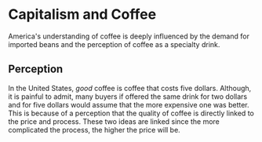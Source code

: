 # Capitalism and Coffee
America's understanding of coffee is deeply influenced by the demand for imported beans and the perception of coffee as a specialty drink.

## Perception
In the United States, *good* coffee is coffee that costs five dollars. Although, it is painful to admit, many buyers if offered the same drink for two dollars and for five dollars would assume that the more expensive one was better. This is because of a perception that the quality of coffee is directly linked to the price and process. These two ideas are linked since the more complicated the process, the higher the price will be. 
